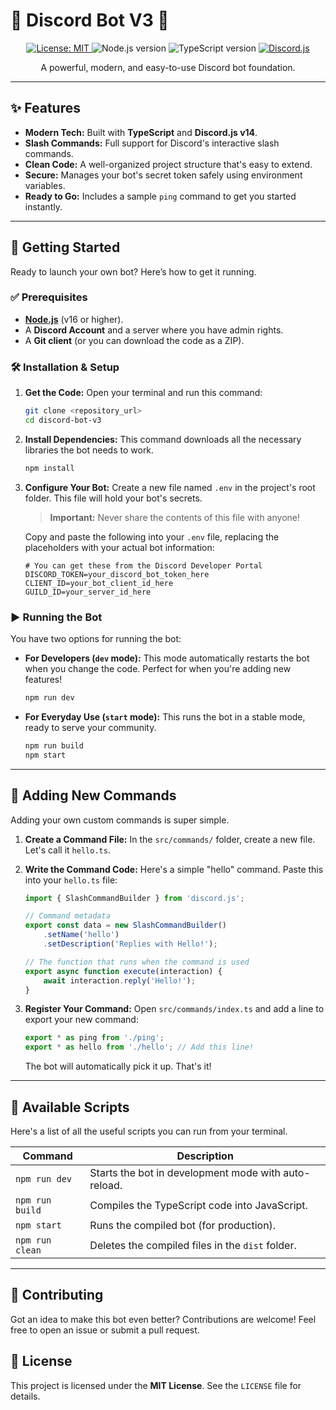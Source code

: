 # 🤖 Discord Bot V3 🤖

<p align="center">
  <a href="https://opensource.org/licenses/MIT">
    <img src="https://img.shields.io/badge/license-MIT-blue.svg" alt="License: MIT">
  </a>
  <img src="https://img.shields.io/badge/node-%3E%3D16.0.0-brightgreen.svg" alt="Node.js version">
  <img src="https://img.shields.io/badge/typescript-%3E%3D5.0.0-blue.svg" alt="TypeScript version">
  <a href="https://discord.js.org">
    <img src="https://img.shields.io/badge/discord.js-v14-7289DA?logo=discord&logoColor=white" alt="Discord.js">
  </a>
</p>

<p align="center">
  A powerful, modern, and easy-to-use Discord bot foundation.
</p>

---

## ✨ Features

*   **Modern Tech:** Built with **TypeScript** and **Discord.js v14**.
*   **Slash Commands:** Full support for Discord's interactive slash commands.
*   **Clean Code:** A well-organized project structure that's easy to extend.
*   **Secure:** Manages your bot's secret token safely using environment variables.
*   **Ready to Go:** Includes a sample `ping` command to get you started instantly.

---

## 🚀 Getting Started

Ready to launch your own bot? Here’s how to get it running.

### ✅ Prerequisites

*   [**Node.js**](https://nodejs.org/en/) (v16 or higher).
*   A **Discord Account** and a server where you have admin rights.
*   A **Git client** (or you can download the code as a ZIP).

### 🛠️ Installation & Setup

1.  **Get the Code:**
    Open your terminal and run this command:
    ```bash
    git clone <repository_url>
    cd discord-bot-v3
    ```

2.  **Install Dependencies:**
    This command downloads all the necessary libraries the bot needs to work.
    ```bash
    npm install
    ```

3.  **Configure Your Bot:**
    Create a new file named `.env` in the project's root folder. This file will hold your bot's secrets.

    > **Important:** Never share the contents of this file with anyone!

    Copy and paste the following into your `.env` file, replacing the placeholders with your actual bot information:
    ```env
    # You can get these from the Discord Developer Portal
    DISCORD_TOKEN=your_discord_bot_token_here
    CLIENT_ID=your_bot_client_id_here
    GUILD_ID=your_server_id_here
    ```

### ▶️ Running the Bot

You have two options for running the bot:

*   **For Developers (`dev` mode):**
    This mode automatically restarts the bot when you change the code. Perfect for when you're adding new features!
    ```bash
    npm run dev
    ```

*   **For Everyday Use (`start` mode):**
    This runs the bot in a stable mode, ready to serve your community.
    ```bash
    npm run build
    npm start
    ```

---

## 🧩 Adding New Commands

Adding your own custom commands is super simple.

1.  **Create a Command File:**
    In the `src/commands/` folder, create a new file. Let's call it `hello.ts`.

2.  **Write the Command Code:**
    Here's a simple "hello" command. Paste this into your `hello.ts` file:
    ```typescript
    import { SlashCommandBuilder } from 'discord.js';

    // Command metadata
    export const data = new SlashCommandBuilder()
        .setName('hello')
        .setDescription('Replies with Hello!');

    // The function that runs when the command is used
    export async function execute(interaction) {
        await interaction.reply('Hello!');
    }
    ```

3.  **Register Your Command:**
    Open `src/commands/index.ts` and add a line to export your new command:
    ```typescript
    export * as ping from './ping';
    export * as hello from './hello'; // Add this line!
    ```
    The bot will automatically pick it up. That's it!

---

## 📜 Available Scripts

Here's a list of all the useful scripts you can run from your terminal.

| Command         | Description                                        |
| --------------- | -------------------------------------------------- |
| `npm run dev`   | Starts the bot in development mode with auto-reload. |
| `npm run build` | Compiles the TypeScript code into JavaScript.      |
| `npm start`     | Runs the compiled bot (for production).            |
| `npm run clean` | Deletes the compiled files in the `dist` folder.   |

---

## 🤝 Contributing

Got an idea to make this bot even better? Contributions are welcome! Feel free to open an issue or submit a pull request.

## 📝 License

This project is licensed under the **MIT License**. See the `LICENSE` file for details.
